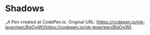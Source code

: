 # Shadows 
 _A Pen created at CodePen.io. Original URL: [https://codepen.io/nik-lever/pen/BgOyjW](https://codepen.io/nik-lever/pen/BgOyjW).

 